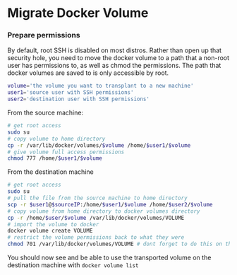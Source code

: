# Migrate Docker Volume

### Prepare permissions
By default, root SSH is disabled on most distros. Rather than open up that security hole, you need to move the docker volume to a path that a non-root user has permissions to, as well as chmod the permissions. The path that docker volumes are saved to is only accessible by root.
```sh
volume='the volume you want to transplant to a new machine'
user1='source user with SSH permissions'
user2='destination user with SSH permissions'
```

From the source machine:
```sh
# get root access
sudo su
# copy volume to home directory
cp -r /var/lib/docker/volumes/$volume /home/$user1/$volume
# give volume full access permissions
chmod 777 /home/$user1/$volume
```

From the destination machine
```sh
# get root access
sudo su
# pull the file from the source machine to home directory
scp -r $user1@$sourceIP:/home/$user1/$volume /home/$user2/$volume
# copy volume from home directory to docker volumes directory
cp -r /home/$user/$volume /var/lib/docker/volumes/VOLUME
# import the volume to docker
docker volume create VOLUME
# restrict the volume permissions back to what they were
chmod 701 /var/lib/docker/volumes/VOLUME # dont forget to do this on the source
```

You should now see and be able to use the transported volume on the destination machine with ```docker volume list```